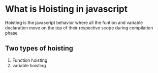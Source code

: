 # What is Hoisting in javascript
Hoisting is the javascript behavior where all the funtion and variable declaration move on the top of their respective scope during compilation phase

## Two types of hoisting 
1. Function hoisting 
2. variable hoisting 
